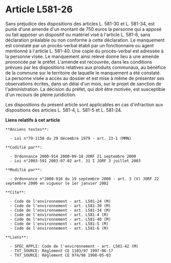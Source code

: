 # Article L581-26

Sans préjudice des dispositions des articles L. 581-30 et L. 581-34, est punie d'une amende d'un montant de 750 euros la
personne qui a apposé ou fait apposer un dispositif ou matériel visé à l'article L. 581-6, sans déclaration préalable ou non
conforme à cette déclaration. Le manquement est constaté par un procès-verbal établi par un fonctionnaire ou agent mentionné
à l'article L. 581-40. Une copie du procès-verbal est adressée à la personne visée. Le manquement ainsi relevé donne lieu à
une amende prononcée par le préfet. L'amende est recouvrée, dans les conditions prévues par les dispositions relatives aux
produits communaux, au bénéfice de la commune sur le territoire de laquelle le manquement a été constaté. La personne visée a
accès au dossier et est mise à même de présenter ses observations écrites, dans un délai d'un mois, sur le projet de sanction
de l'administration. La décision du préfet, qui doit être motivée, est susceptible d'un recours de pleine juridiction.

Les dispositions du présent article sont applicables en cas d'infraction aux dispositions des articles L. 581-4, L. 581-5 et
L. 581-24.

**Liens relatifs à cet article**

	**Anciens textes**:

	  - Loi n°79-1150 du 29 décembre 1979 - art. 23-1 (MMN)

	**Codifié par**:

	  - Ordonnance 2000-914 2000-09-18 JORF 21 septembre 2000
	  - Loi n°2003-591 2003-07-02 art. 31 I JORF 3 juillet 2003

	**Modifié par**:

	  - Ordonnance n°2000-916 du 19 septembre 2000 - art. 3 (V) JORF 22 septembre 2000 en vigueur le 1er janvier 2002

	**Cite**:

	  - Code de l'environnement - art. L581-24 (M)
	  - Code de l'environnement - art. L581-30 (M)
	  - Code de l'environnement - art. L581-34 (M)
	  - Code de l'environnement - art. L581-4 (M)
	  - Code de l'environnement - art. L581-40 (M)
	  - Code de l'environnement - art. L581-5 (M)
	  - Code de l'environnement - art. L581-6 (M)

	**Liens**:

	  - SPEC_APPLI: Code de l'environnement - art. L581-42 (M)
	  - TXT_SOURCE: Règlement CE 1103/97 1997-06-17
	  - TXT_SOURCE: Règlement CE 974/98 1998-05-03
